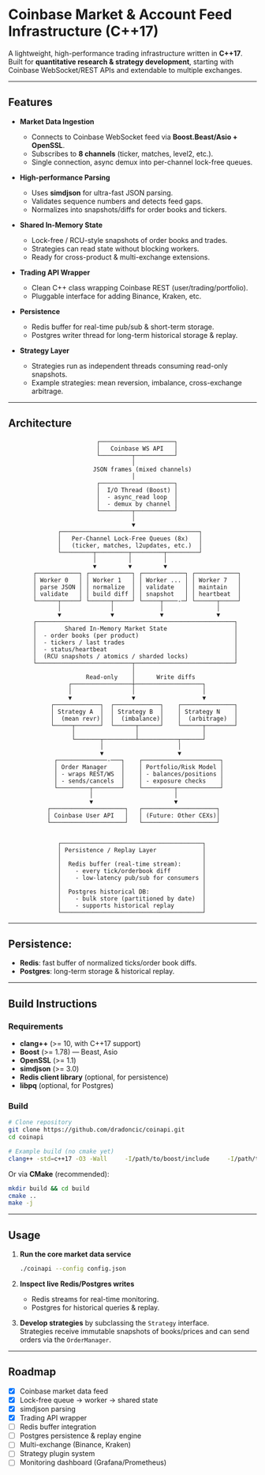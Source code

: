 # Coinbase Market & Account Feed Infrastructure (C++17)

A lightweight, high-performance trading infrastructure written in **C++17**.  
Built for **quantitative research & strategy development**, starting with Coinbase WebSocket/REST APIs and extendable to multiple exchanges.

---

## Features

- **Market Data Ingestion**
  - Connects to Coinbase WebSocket feed via **Boost.Beast/Asio + OpenSSL**.
  - Subscribes to **8 channels** (ticker, matches, level2, etc.).
  - Single connection, async demux into per-channel lock-free queues.

- **High-performance Parsing**
  - Uses **simdjson** for ultra-fast JSON parsing.
  - Validates sequence numbers and detects feed gaps.
  - Normalizes into snapshots/diffs for order books and tickers.

- **Shared In-Memory State**
  - Lock-free / RCU-style snapshots of order books and trades.
  - Strategies can read state without blocking workers.
  - Ready for cross-product & multi-exchange extensions.

- **Trading API Wrapper**
  - Clean C++ class wrapping Coinbase REST (user/trading/portfolio).
  - Pluggable interface for adding Binance, Kraken, etc.

- **Persistence**
  - Redis buffer for real-time pub/sub & short-term storage.
  - Postgres writer thread for long-term historical storage & replay.

- **Strategy Layer**
  - Strategies run as independent threads consuming read-only snapshots.
  - Example strategies: mean reversion, imbalance, cross-exchange arbitrage.

---

## Architecture


```
                         ┌─────────────────────┐
                         │   Coinbase WS API   │
                         └─────────┬───────────┘
                                   │
                        JSON frames (mixed channels)
                                   │
                         ┌─────────────────────┐
                         │  I/O Thread (Boost) │
                         │  - async_read loop  │
                         │  - demux by channel │
                         └─────────┬───────────┘
                                   │
                                   ▼
              ┌───────────────────────────────────────┐
              │   Per-Channel Lock-Free Queues (8x)   │
              │   (ticker, matches, l2updates, etc.)  │
              └─────────┬─────────┬─────────┬─────────┘
                        │         │         │
                        ▼         ▼         ▼
       ┌────────────┐ ┌────────────┐ ┌────────────┐ ┌────────────┐
       │ Worker 0   │ │ Worker 1   │ │ Worker ... │ │ Worker 7   │
       │ parse JSON │ │ normalize  │ │ validate   │ │ maintain   │
       │ validate   │ │ build diff │ │ snapshot   │ │ heartbeat  │
       └──────┬─────┘ └──────┬─────┘ └─────┬────-─┘ └──────┬─────┘
              │              │             │               │
              ▼              ▼             ▼               ▼
       ┌────────────────────────────────────────────────────────┐
       │        Shared In-Memory Market State                   │
       │  - order books (per product)                           │
       │  - tickers / last trades                               │
       │  - status/heartbeat                                    │
       │  (RCU snapshots / atomics / sharded locks)             │
       └───────────────────────────┬────────────────────────────┘
                                   │
                      Read-only    │      Write diffs
                 ┌─────────────────┼───────────────────┐
                 │                 │                   │
                 ▼                 ▼                   ▼
            ┌─────────────┐  ┌─────────────┐    ┌───────────────┐
            │ Strategy A  │  │ Strategy B  │    │ Strategy N    │
            │  (mean revr)│  │  (imbalance)│    │  (arbitrage)  │
            └─────┬───────┘  └──────┬──────┘    └──────┬────────┘
                  │                 │                  │
                  └───────┬─────────┴───────────┬──────┘
                          │                     │
                          ▼                     ▼
             ┌──────────────-───┐    ┌──────────────────────┐
             │ Order Manager    │    │ Portfolio/Risk Model │
             │ - wraps REST/WS  │    │ - balances/positions │
             │ - sends/cancels  │    │ - exposure checks    │
             └─────────┬────────┘    └─────────┬────────────┘
                       │                       │
                       ▼                       ▼
           ┌─────────────────────┐   ┌─────────────────────┐
           │ Coinbase User API   │   │ (Future: Other CEXs)│
           └─────────────────────┘   └─────────────────────┘


              ┌────────────────────────────────────────┐
              │ Persistence / Replay Layer             │
              │                                        │
              │  Redis buffer (real-time stream):      │
              │    - every tick/orderbook diff         │
              │    - low-latency pub/sub for consumers │
              │                                        │
              │  Postgres historical DB:               │
              │    - bulk store (partitioned by date)  │
              │    - supports historical replay        │
              └────────────────────────────────────────┘
```
---

## Persistence:
- **Redis**: fast buffer of normalized ticks/order book diffs.  
- **Postgres**: long-term storage & historical replay.

---

##  Build Instructions

### Requirements
- **clang++** (>= 10, with C++17 support)
- **Boost** (>= 1.78) — Beast, Asio
- **OpenSSL** (>= 1.1)
- **simdjson** (>= 3.0)
- **Redis client library** (optional, for persistence)
- **libpq** (optional, for Postgres)

### Build

```bash
# Clone repository
git clone https://github.com/dradoncic/coinapi.git
cd coinapi

# Example build (no cmake yet)
clang++ -std=c++17 -O3 -Wall     -I/path/to/boost/include     -I/path/to/simdjson/include     -L/path/to/boost/lib     -L/usr/lib     -lssl -lcrypto -lpthread     src/main.cpp -o coinapi
```

Or via **CMake** (recommended):

```bash
mkdir build && cd build
cmake ..
make -j
```

---

## Usage

1. **Run the core market data service**
   ```bash
   ./coinapi --config config.json
   ```

2. **Inspect live Redis/Postgres writes**  
   - Redis streams for real-time monitoring.  
   - Postgres for historical queries & replay.

3. **Develop strategies** by subclassing the `Strategy` interface.  
   Strategies receive immutable snapshots of books/prices and can send orders via the `OrderManager`.

---

## Roadmap

- [x] Coinbase market data feed
- [x] Lock-free queue → worker → shared state
- [x] simdjson parsing
- [x] Trading API wrapper
- [ ] Redis buffer integration
- [ ] Postgres persistence & replay engine
- [ ] Multi-exchange (Binance, Kraken)
- [ ] Strategy plugin system
- [ ] Monitoring dashboard (Grafana/Prometheus)
